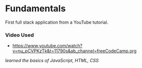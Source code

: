 # Fundamentals
First full stack application from a YouTube tutorial.


### Video Used
- https://www.youtube.com/watch?v=nu_pCVPKzTk&t=11790s&ab_channel=freeCodeCamp.org


_learned the basics of JavaScript, HTML, CSS_
